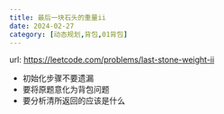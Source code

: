 ```yaml
---
title: 最后一块石头的重量ii
date: 2024-02-27
category: [动态规划,背包,01背包]
---
```


url: https://leetcode.com/problems/last-stone-weight-ii



- 初始化步骤不要遗漏
- 要将原题意化为背包问题
- 要分析清所返回的应该是什么